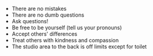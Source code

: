 - There are no mistakes
- There are no dumb questions
- Ask questions!
- Be free to be yourself (tell us your pronouns)
- Accept others' differences
- Treat others with kindness and compassion
- The studio area to the back is off limits except for toilet
